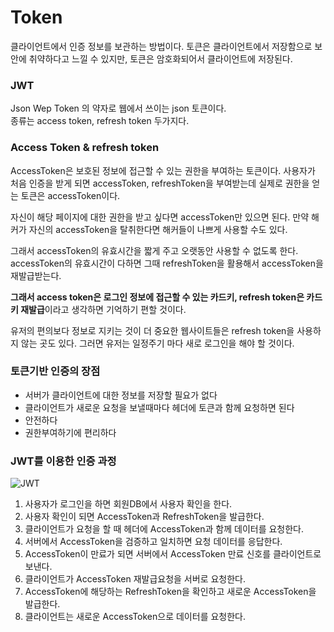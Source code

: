 # Token
클라이언트에서 인증 정보를 보관하는 방법이다.
토큰은 클라이언트에서 저장함으로 보안에 취약하다고 느낄 수 있지만, 토큰은 암호화되어서 클라이언트에 저장된다.

### JWT
Json Wep Token 의 약자로 웹에서 쓰이는 json 토큰이다.<br>
종류는 access token, refresh token 두가지다.

### Access Token & refresh token
AccessToken은 보호된 정보에 접근할 수 있는 권한을 부여하는 토큰이다.
사용자가 처음 인증을 받게 되면 accessToken, refreshToken을 부여받는데 실제로 권한을 얻는 토큰은 accessToken이다.<br>

자신이 해당 페이지에 대한 권한을 받고 싶다면 accessToken만 있으면 된다.
만약 해커가 자신의 accessToken을 탈취한다면 해커들이 나쁘게 사용할 수도 있다.

그래서 accessToken의 유효시간을 짧게 주고 오랫동안 사용할 수 없도록 한다.
accessToken의 유효시간이 다하면 그때 refreshToken을 활용해서 accessToken을 재발급받는다.

**그래서 access token은 로그인 정보에 접근할 수 있는 카드키, refresh token은 카드키 재발급**이라고 생각하면 기억하기 편할 것이다.

유저의 편의보다 정보로 지키는 것이 더 중요한 웹사이트들은 refresh token을 사용하지 않는 곳도 있다. 그러면 유저는 일정주기 마다 새로 로그인을 해야 할 것이다.


### 토큰기반 인증의 장점
+ 서버가 클라이언트에 대한 정보를 저장할 필요가 없다
+ 클라이언트가 새로운 요청을 보낼때마다 헤더에 토큰과 함께 요청하면 된다
+ 안전하다
+ 권한부여하기에 편리하다

### JWT를 이용한 인증 과정

![JWT](https://img1.daumcdn.net/thumb/R1280x0/?scode=mtistory2&fname=https%3A%2F%2Fblog.kakaocdn.net%2Fdn%2FddMTy5%2Fbtq4X5CPaYg%2FVUNZoHe45R0kj33ntKG1r0%2Fimg.png)

1. 사용자가 로그인을 하면 회원DB에서 사용자 확인을 한다.
2. 사용자 확인이 되면 AccessToken과 RefreshToken을 발급한다.
3. 클라이언트가 요청을 할 때 헤더에 AccessToken과 함께 데이터를 요청한다.
4. 서버에서 AccessToken을 검증하고 일치하면 요청 데이터를 응답한다.
5. AccessToken이 만료가 되면 서버에서 AccessToken 만료 신호를 클라이언트로 보낸다.
6. 클라이언트가 AccessToken 재발급요청을 서버로 요청한다.
7. AccessToken에 해당하는 RefreshToken을 확인하고 새로운 AccessToken을 발급한다.
8. 클라이언트는 새로운 AccessToken으로 데이터를 요청한다.





